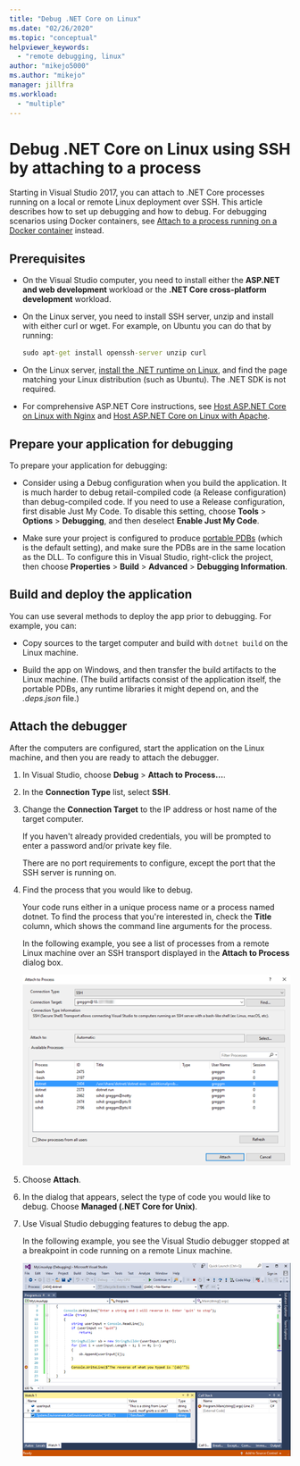 ```yaml
---
title: "Debug .NET Core on Linux"
ms.date: "02/26/2020"
ms.topic: "conceptual"
helpviewer_keywords:
  - "remote debugging, linux"
author: "mikejo5000"
ms.author: "mikejo"
manager: jillfra
ms.workload:
  - "multiple"
---
```

# Debug .NET Core on Linux using SSH by attaching to a process

Starting in Visual Studio 2017, you can attach to .NET Core processes running on a local or remote Linux deployment over SSH. This article describes how to set up debugging and how to debug. For debugging scenarios using Docker containers, see [Attach to a process running on a Docker container](../debugger/attach-to-process-running-in-docker-container.md) instead.

## Prerequisites

- On the Visual Studio computer, you need to install either the **ASP.NET and web development** workload or the **.NET Core cross-platform development** workload.

- On the Linux server, you need to install SSH server, unzip and install with either curl or wget. For example, on Ubuntu you can do that by running:

  ``` cmd
  sudo apt-get install openssh-server unzip curl
  ```

- On the Linux server, [install the .NET runtime on Linux](/dotnet/core/install/linux), and find the page matching your Linux distribution (such as Ubuntu). The .NET SDK is not required.

- For comprehensive ASP.NET Core instructions, see [Host ASP.NET Core on Linux with Nginx](/aspnet/core/host-and-deploy/linux-nginx) and [Host ASP.NET Core on Linux with Apache](/aspnet/core/host-and-deploy/linux-apache).

## Prepare your application for debugging

To prepare your application for debugging:

- Consider using a Debug configuration when you build the application. It is much harder to debug retail-compiled code (a Release configuration) than debug-compiled code. If you need to use a Release configuration, first disable Just My Code. To disable this setting, choose **Tools** > **Options** > **Debugging**, and then deselect **Enable Just My Code**.

- Make sure your project is configured to produce [portable PDBs](https://github.com/OmniSharp/omnisharp-vscode/wiki/Portable-PDBs) (which is the default setting), and make sure the PDBs are in the same location as the DLL. To configure this in Visual Studio, right-click the project, then choose **Properties** > **Build** > **Advanced** > **Debugging Information**.

## Build and deploy the application

You can use several methods to deploy the app prior to debugging. For example, you can:

- Copy sources to the target computer and build with ```dotnet build``` on the Linux machine.

- Build the app on Windows, and then transfer the build artifacts to the Linux machine. (The build artifacts consist of the application itself, the portable PDBs, any runtime libraries it might depend on, and the *.deps.json* file.)

## Attach the debugger

After the computers are configured, start the application on the Linux machine, and then you are ready to attach the debugger.

1. In Visual Studio, choose **Debug** > **Attach to Process…**.

1. In the **Connection Type** list, select **SSH**.

1. Change the **Connection Target** to the IP address or host name of the target computer.

   If you haven't already provided credentials, you will be prompted to enter a password and/or private key file.

   There are no port requirements to configure, except the port that the SSH server is running on.

1. Find the process that you would like to debug.

   Your code runs either in a unique process name or a process named dotnet. To find the process that you're interested in, check the **Title** column, which shows the command line arguments for the process.

   In the following example, you see a list of processes from a remote Linux machine over an SSH transport displayed in the **Attach to Process** dialog box.

   ![Attach to Linux process](media/remote-debug-linux-over-ssh-attach.png)

1. Choose **Attach**.

1. In the dialog that appears, select the type of code you would like to debug. Choose **Managed (.NET Core for Unix)**.

1. Use Visual Studio debugging features to debug the app.

   In the following example, you see the Visual Studio debugger stopped at a breakpoint in code running on a remote Linux machine.

   ![Hit a breakpoint](media/remote-debug-linux-over-ssh-hit-breakpoint.png)